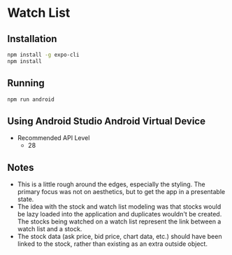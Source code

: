# Watch List

## Installation
```bash
npm install -g expo-cli
npm install
```

##  Running
```bash
npm run android
```

## Using Android Studio Android Virtual Device
- Recommended API Level
  - 28


## Notes
- This is a little rough around the edges, especially the styling.  The primary focus was not on
aesthetics, but to get the app in a presentable state.
- The idea with the stock and watch list modeling was that stocks would be lazy loaded into the
application and duplicates wouldn't be created.  The stocks being watched on a watch list represent
the link between a watch list and a stock.
- The stock data (ask price, bid price, chart data, etc.) should have been linked to the stock,
rather than existing as an extra outside object.
